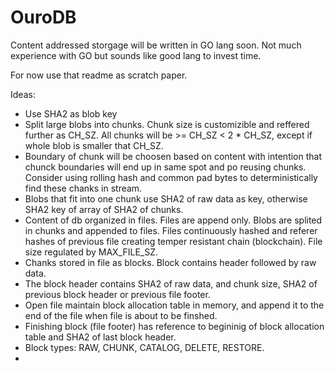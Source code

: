 # OuroDB

Content addressed storgage will be written in GO lang soon. Not much experience with GO but sounds like good lang to invest time.

For now use that readme as scratch paper.

Ideas:

  * Use SHA2 as blob key
  * Split large blobs into chunks. Chunk size is customizible and reffered further as CH_SZ. All chunks will be >= CH_SZ  < 2 * CH_SZ, except if whole blob is smaller that CH_SZ.
  * Boundary of chunk will be choosen based on content with intention that chunck boundaries will end up in same spot and po  reusing chunks. Consider using rolling hash and common pad bytes to deterministically find these chanks in stream.
  * Blobs that fit into one chunk use SHA2 of raw data as key, otherwise SHA2 key of array of SHA2 of chunks.
  * Content of db organized in files. Files are append only. Blobs are splited in chunks and appended to files. Files continuously hashed and referer hashes of previous file creating temper resistant chain (blockchain). File size regulated by MAX_FILE_SZ.
  * Chanks stored in file as blocks. Block contains header followed by raw data. 
  * The block header contains SHA2 of raw data, and chunk size, SHA2 of previous block header or previous file footer.
  * Open file maintain block allocation table in memory, and append it to the end of the file when file is about to be finshed.
  * Finishing block (file footer) has reference to begininig of block allocation table and SHA2 of last block header.
  * Block types: RAW, CHUNK, CATALOG, DELETE, RESTORE.  
  * 

 

